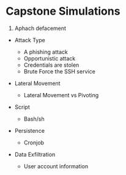 # Capstone Simulations

1. Aphach defacement

* Attack Type
  - A phishing attack
  - Opportunistic attack
  - Credentials are stolen
  - Brute Force the SSH service
 
* Lateral Movement
  - Lateral Movement vs Pivoting

* Script
  - Bash/sh

* Persistence
  - Cronjob
 
* Data Exfiltration
  - User account information
